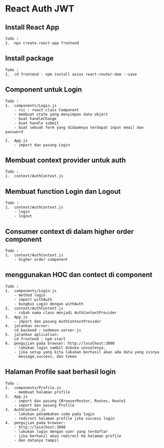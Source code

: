 # React Auth JWT

## Install React App

    Todo :
    1.  npx create-react-app frontend

## Install package

    Todo :
    1.  cd frontend : npm install axios react-router-dom --save

## Component untuk Login

    Todo :
    1.  components/Login.js
        - rcc : react class Component
        - membuat state yang menyimpan data object
        - buat handleChange
        - buat handle submit
        - buat sebuah form yang didaamnya terdapat input email dan password

    2.  App.js
        - import dan pasang Login

## Membuat context provider untuk auth

    Todo :
    1.  context/AuthContext.js

## Membuat function Login dan Logout

    Todo :
    1.  context/AuthContext.js
        - login
        - logout

## Consumer context di dalam higher order component

    Todo :
    1.  context/AuthContext.js
        - higher order component

## menggunakan HOC dan contect di component

    Todo :
    1.  components/Login.js
        - method login
        - import withAuth
        - bungkus Login dengan withAuth
    2.  context/AuthContext.js
        - rubah nama class menjadi AuthContextProvider
    3.  App.js
        - import dan pasang AuthContextProvider
    4.  jalankan server:
        cd backend : nodemon server.js
    5.  jalankan aplication:
        cd frontend : npm start
    6.  pengujian pada browser: http://localhost:3000
        - lakukan login sambil dibuka consolenya,
        - jika setup yang kita lakukan berhasil akan ada data yang isinya
          message,success, dan token

## Halaman Profile saat berhasil login

    Todo :
    1.  components/Profile.js
        - membuat halaman profile
    2.  App.js
        - import dan pasang {BrowserRouter, Routes, Route}
        - import dan pasang Profile
    3.  AuthContext.js
        - lakukan penambahan code pada login
        - redirect halaman profile jika success login
    4.  pengujian pada browser:
        - http://localhost:3000
        - lakukan login dengan user yang terdaftar
        - jika berhasil akan redirect ke halaman profile
        - dan datanya tampil
